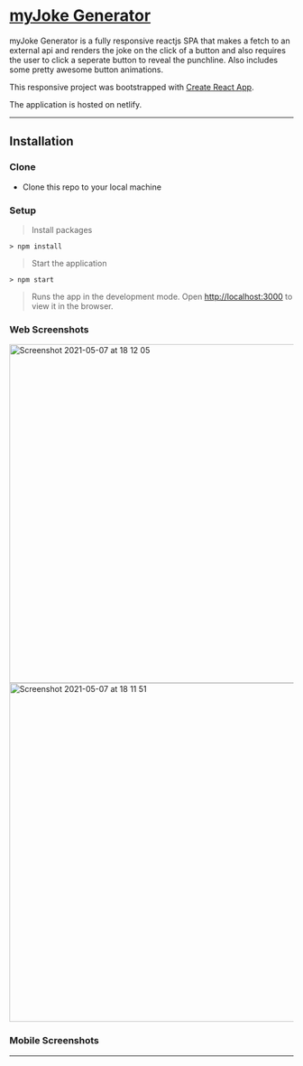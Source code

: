# [myJoke Generator](myjokegenerator.netlify.app/)

myJoke Generator is a fully responsive reactjs SPA that makes a fetch to an external api and renders the joke on the click of a button and also requires the user to click a seperate button to reveal the punchline. Also includes some pretty awesome button animations.

This responsive project was bootstrapped with [Create React App](https://github.com/facebook/create-react-app). 

The application is hosted on netlify.

---

## Installation

### Clone

- Clone this repo to your local machine 

### Setup

> Install packages

```shell
> npm install
```

> Start the application

```shell
> npm start
```

> Runs the app in the development mode. Open [http://localhost:3000](http://localhost:3000) to view it in the browser.


### Web Screenshots

<img width="600" alt="Screenshot 2021-05-07 at 18 12 05" src="https://user-images.githubusercontent.com/56826534/117485072-dc6fcb00-af5f-11eb-9bf3-97dd2be3a8e8.png">
<img width="600" alt="Screenshot 2021-05-07 at 18 11 51" src="https://user-images.githubusercontent.com/56826534/117485083-e1347f00-af5f-11eb-9cb7-20aa4b2dd4fa.png">


### Mobile Screenshots



---
